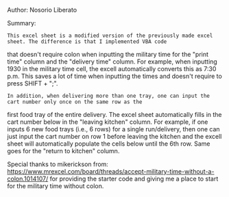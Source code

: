 Author: Nosorio Liberato

Summary:

	This excel sheet is a modified version of the previously made excel sheet. The difference is that I implemented VBA code
that doesn't require colon when inputting the military time for the "print time" column and the "delivery time" column.
For example, when inputting 1930 in the military time cell, the excell automatically converts this as 7:30 p.m.
This saves a lot of time when inputting the times and doesn't require to press SHIFT + ";".

	In addition, when delivering more than one tray, one can input the cart number only once on the same row as the 
first food tray of the entire delivery. The excel sheet automatically fills in the cart number below in the "leaving kitchen" column. 
For example, if one inputs 6 new food trays (i.e., 6 rows) for a single run/delivery, then one can just input the cart number 
on row 1 before leaving the kitchen and the excell sheet will automatically populate the cells below until the 6th row.
Same goes for the "return to kitchen" column.

Special thanks to mikerickson from: https://www.mrexcel.com/board/threads/accept-military-time-without-a-colon.1014107/
for providing the starter code and giving me a place to start for the military time without colon.


